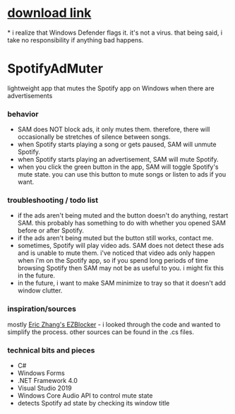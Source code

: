 # [download link](https://github.com/epicnyanpandi/SpotifyAdMuter/releases/download/v1.1/SpotifyAdMuter.exe)

\* i realize that Windows Defender flags it. it's not a virus. that being said, i take no responsibility if anything bad happens.

# SpotifyAdMuter
lightweight app that mutes the Spotify app on Windows when there are advertisements


### behavior
- SAM does NOT block ads, it only mutes them. therefore, there will occasionally be stretches of silence between songs.
- when Spotify starts playing a song or gets paused, SAM will unmute Spotify.
- when Spotify starts playing an advertisement, SAM will mute Spotify.
- when you click the green button in the app, SAM will toggle Spotify's mute state. you can use this button to mute songs or listen to ads if you want.


### troubleshooting / todo list
- if the ads aren't being muted and the button doesn't do anything, restart SAM. this probably has something to do with whether you opened SAM before or after Spotify.
- if the ads aren't being muted but the button still works, contact me.
- sometimes, Spotify will play video ads. SAM does not detect these ads and is unable to mute them. i've noticed that video ads only happen when i'm on the Spotify app, so if you spend long periods of time browsing Spotify then SAM may not be as useful to you. i might fix this in the future.
- in the future, i want to make SAM minimize to tray so that it doesn't add window clutter.


### inspiration/sources
mostly [Eric Zhang's EZBlocker](https://github.com/Xeroday/Spotify-Ad-Blocker) - i looked through the code and wanted to simplify the process. other sources can be found in the .cs files.


### technical bits and pieces
- C#
- Windows Forms
- .NET Framework 4.0
- Visual Studio 2019
- Windows Core Audio API to control mute state
- detects Spotify ad state by checking its window title
